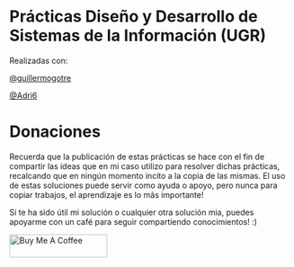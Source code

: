# Prácticas Diseño y Desarrollo de Sistemas de la Información (UGR)

Realizadas con:

[@guillermogotre](https://github.com/guillermogotre)

[@Adri6](https://github.com/Adri6)

# Donaciones
Recuerda que la publicación de estas prácticas se hace con el fin de compartir las ideas que en mi caso utilizo para resolver dichas prácticas, recalcando que en ningún momento incito a la copia de las mismas. El uso de estas soluciones puede servir como ayuda o apoyo, pero nunca para copiar trabajos, el aprendizaje es lo más importante!

Si te ha sido útil mi solución o cualquier otra solución mia, puedes apoyarme con un café para seguir compartiendo conocimientos! :)

<a href="https://www.buymeacoffee.com/josebummer" target="_blank"><img src="https://cdn.buymeacoffee.com/buttons/default-orange.png" alt="Buy Me A Coffee" height="41" width="174"></a>
